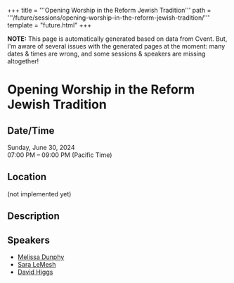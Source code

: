 +++
title = '''Opening Worship in the Reform Jewish Tradition'''
path = '''/future/sessions/opening-worship-in-the-reform-jewish-tradition/'''
template = "future.html"
+++

<p class="todo">
<strong>NOTE:</strong> This page is automatically generated based on data from Cvent.
But, I'm aware of several issues with the generated pages at the moment:
many dates & times are wrong, and some sessions & speakers are missing altogether!
</p>

<h1>Opening Worship in the Reform Jewish Tradition</h1>
<h2>Date/Time</h2>
<p>Sunday, June 30, 2024<br>
07:00 PM – 09:00 PM (Pacific Time)</p>
<h2>Location</h2>
(not implemented yet)
<h2>Description</h2>

<h2>Speakers</h2>
<ul><li><a href="/future/speakers/melissa-dunphy/">Melissa Dunphy</a></li><li><a href="/future/performers/sara-lemesh/">Sara LeMesh</a></li><li><a href="/future/performers/david-higgs/">David Higgs</a></li>

